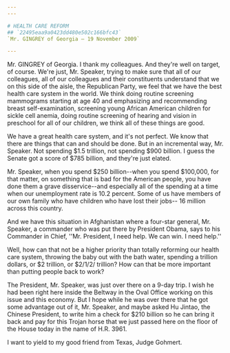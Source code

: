 ```yaml
---
---

# HEALTH CARE REFORM
## `22495eaa9a0423dd480e502c166bfc43`
`Mr. GINGREY of Georgia — 19 November 2009`

---
```



Mr. GINGREY of Georgia. I thank my colleagues. And they're well on 
target, of course. We're just, Mr. Speaker, trying to make sure that 
all of our colleagues, all of our colleagues and their constituents 
understand that we on this side of the aisle, the Republican Party, we 
feel that we have the best health care system in the world. We think 
doing routine screening mammograms starting at age 40 and emphasizing 
and recommending breast self-examination, screening young African 
American children for sickle cell anemia, doing routine screening of 
hearing and vision in preschool for all of our children, we think all 
of these things are good.

We have a great health care system, and it's not perfect. We know 
that there are things that can and should be done. But in an 
incremental way, Mr. Speaker. Not spending $1.5 trillion, not spending 
$900 billion. I guess the Senate got a score of $785 billion, and 
they're just elated.

Mr. Speaker, when you spend $250 billion--when you spend $100,000, 
for that matter, on something that is bad for the American people, you 
have done them a grave disservice--and especially all of the spending 
at a time when our unemployment rate is 10.2 percent. Some of us have 
members of our own family who have children who have lost their jobs--
16 million across this country.

And we have this situation in Afghanistan where a four-star general, 
Mr. Speaker, a commander who was put there by President Obama, says to 
his Commander in Chief, ''Mr. President, I need help. We can win. I 
need help.''

Well, how can that not be a higher priority than totally reforming 
our health care system, throwing the baby out with the bath water, 
spending a trillion dollars, or $2 trillion, or $2/1/2/ trillion? How 
can that be more important than putting people back to work?

The President, Mr. Speaker, was just over there on a 9-day trip. I 
wish he had been right here inside the Beltway in the Oval Office 
working on this issue and this economy. But I hope while he was over 
there that he got some advantage out of it, Mr. Speaker, and maybe 
asked Hu Jintao, the Chinese President, to write him a check for $210 
billion so he can bring it back and pay for this Trojan horse that we 
just passed here on the floor of the House today in the name of H.R. 
3961.

I want to yield to my good friend from Texas, Judge Gohmert.